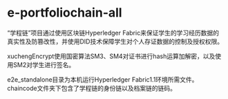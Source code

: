 # e-portfoliochain-all
“学程链”项目通过使用区块链Hyperledger Fabric来保证学生的学习经历数据的真实性及防篡改性，并使用DID技术保障学生对个人存证数据的控制及授权权限。

xuchengEncrypt使用国密算法SM3、SM4对证书进行hash运算加解密，以及使用SM2对学生进行签名。

e2e_standalone目录为本机运行Hyperledger Fabric1.1环境所需文件。chaincode文件夹下包含了学程链的身份链以及档案链的链码。




